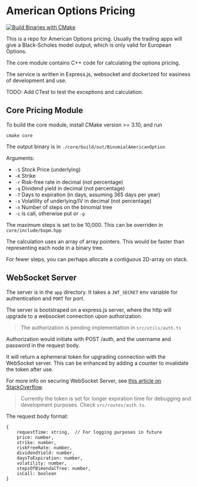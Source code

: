 # American Options Pricing

[![Build Binaries with CMake](https://github.com/zhaohan-dong/american-options-pricing/actions/workflows/build-binary.yml/badge.svg?branch=main)](https://github.com/zhaohan-dong/american-options-pricing/actions/workflows/build-binary.yml)

This is a repo for American Options pricing. Usually the trading apps will give a Black-Scholes model output, which is only valid for European Options.

The core module contains C++ code for calculating the options pricing.

The service is written in Express.js, websocket and dockerized for easiness of development and use.

TODO: Add CTest to test the exceptions and calculation.

## Core Pricing Module

To build the core module, install CMake version >= 3.10, and run

```shell
cmake core
```

The output binary is in `./core/build/out/BinomialAmericanOption`

Arguments:

- `-S` Stock Price (underlying)
- `-K` Strike
- `-r` Risk-free rate in decimal (not percentage)
- `-q` Dividend yield in decimal (not percentage)
- `-T` Days to expiration (in days, assuming 365 days per year)
- `-s` Volatility of underlying/IV in decimal (not percentage)
- `-n` Number of steps on the binomial tree
- `-c` is call, otherwise put or `-p`

The maximum steps is set to be 10,000. This can be overriden in `core/include/bopm.hpp`

The calculation uses an array of array pointers. This would be faster than representing each node in a binary tree.

For fewer steps, you can perhaps allocate a contiguous 2D-array on stack.

## WebSocket Server

The server is in the `app` directory. It takes a `JWT_SECRET` env variable for authentication and `PORT` for port.

The server is bootstraped on a express.js server, where the http will upgrade to a websocket connection upon authorization.

> The authorization is pending implementation in `src/utils/auth.ts`

Authorization would initiate with POST /auth, and the username and password in the request body.

It will return a ephemeral token for upgrading connection with the WebSocket server. This can be enhanced by adding a counter to invalidate the token after use.

For more info on securing WebSocket Server, see [this article on StackOverflow](https://stackoverflow.com/questions/4361173/http-headers-in-websockets-client-api).

> Currently the token is set for longer expiration time for debugging and development purposes. Check `src/routes/auth.ts`.

The request body format:

```
{
    requestTime: string,  // For logging purposes in future
    price: number,
    strike: number,
    riskFreeRate: number,
    dividendYield: number,
    daysToExpiration: number,
    volatility: number,
    stepsOfBimondalTree: number,
    isCall: boolean
}

```
